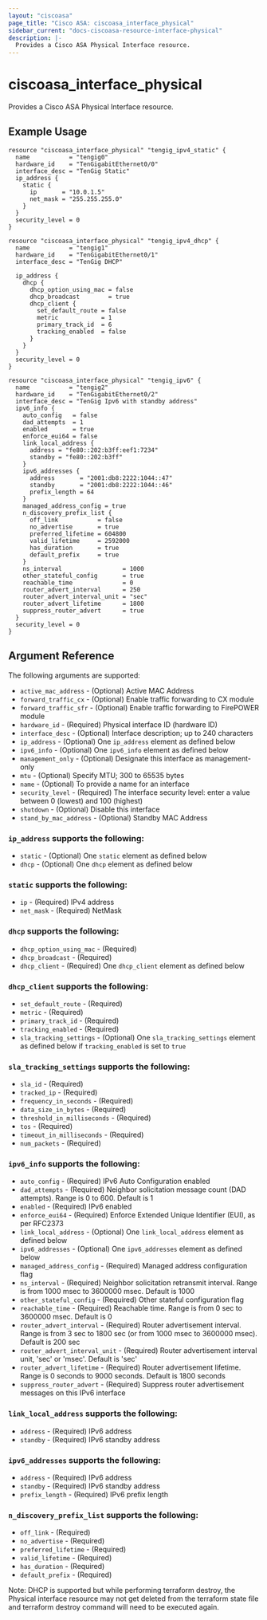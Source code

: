 ```yaml
---
layout: "ciscoasa"
page_title: "Cisco ASA: ciscoasa_interface_physical"
sidebar_current: "docs-ciscoasa-resource-interface-physical"
description: |-
  Provides a Cisco ASA Physical Interface resource.
---
```


# ciscoasa_interface_physical

Provides a Cisco ASA Physical Interface resource.

## Example Usage

```hcl
resource "ciscoasa_interface_physical" "tengig_ipv4_static" {
  name           = "tengig0"
  hardware_id    = "TenGigabitEthernet0/0"
  interface_desc = "TenGig Static"
  ip_address {
    static {
      ip       = "10.0.1.5"
      net_mask = "255.255.255.0"
    }
  }
  security_level = 0
}

resource "ciscoasa_interface_physical" "tengig_ipv4_dhcp" {
  name           = "tengig1"
  hardware_id    = "TenGigabitEthernet0/1"
  interface_desc = "TenGig DHCP"

  ip_address {
    dhcp {
      dhcp_option_using_mac = false
      dhcp_broadcast        = true
      dhcp_client {
        set_default_route = false
        metric            = 1
        primary_track_id  = 6
        tracking_enabled  = false
      }
    }
  }
  security_level = 0
}

resource "ciscoasa_interface_physical" "tengig_ipv6" {
  name           = "tengig2"
  hardware_id    = "TenGigabitEthernet0/2"
  interface_desc = "TenGig Ipv6 with standby address"
  ipv6_info {
    auto_config   = false
    dad_attempts  = 1
    enabled       = true
    enforce_eui64 = false
    link_local_address {
      address = "fe80::202:b3ff:eef1:7234"
      standby = "fe80::202:b3ff"
    }
    ipv6_addresses {
      address       = "2001:db8:2222:1044::47"
      standby       = "2001:db8:2222:1044::46"
      prefix_length = 64
    }
    managed_address_config = true
    n_discovery_prefix_list {
      off_link           = false
      no_advertise       = true
      preferred_lifetime = 604800
      valid_lifetime     = 2592000
      has_duration       = true
      default_prefix     = true
    }
    ns_interval                 = 1000
    other_stateful_config       = true
    reachable_time              = 0
    router_advert_interval      = 250
    router_advert_interval_unit = "sec"
    router_advert_lifetime      = 1800
    suppress_router_advert      = true
  }
  security_level = 0
}
```

## Argument Reference

The following arguments are supported:

* `active_mac_address` - (Optional) Active MAC Address
* `forward_traffic_cx` - (Optional) Enable traffic forwarding to CX module
* `forward_traffic_sfr` - (Optional) Enable traffic forwarding to FirePOWER module
* `hardware_id` - (Required) Physical interface ID (hardware ID)
* `interface_desc` - (Optional) Interface description; up to 240 characters
* `ip_address` - (Optional) One `ip_address` element as defined below
* `ipv6_info` - (Optional) One `ipv6_info` element as defined below
* `management_only` - (Optional) Designate this interface as management-only
* `mtu` - (Optional) Specify MTU; 300 to 65535 bytes
* `name` - (Optional) To provide a name for an interface
* `security_level` - (Required) The interface security level: enter a value between 0 (lowest) and 100 (highest)
* `shutdown` - (Optional) Disable this interface
* `stand_by_mac_address` - (Optional) Standby MAC Address

### `ip_address` supports the following:

* `static` - (Optional) One `static` element as defined below
* `dhcp` - (Optional) One `dhcp` element as defined below

### `static` supports the following:

* `ip` - (Required) IPv4 address
* `net_mask` - (Required) NetMask

### `dhcp` supports the following:

* `dhcp_option_using_mac` - (Required)
* `dhcp_broadcast` - (Required)
* `dhcp_client` - (Required) One `dhcp_client` element as defined below

### `dhcp_client` supports the following:

* `set_default_route` - (Required)
* `metric` - (Required)
* `primary_track_id` - (Required)
* `tracking_enabled` - (Required)
* `sla_tracking_settings` - (Optional) One `sla_tracking_settings` element as defined below if `tracking_enabled` is set to `true`

### `sla_tracking_settings` supports the following:

* `sla_id` - (Required)
* `tracked_ip` - (Required)
* `frequency_in_seconds` - (Required)
* `data_size_in_bytes` - (Required)
* `threshold_in_milliseconds` - (Required)
* `tos` - (Required)
* `timeout_in_milliseconds` - (Required)
* `num_packets` - (Required)

### `ipv6_info` supports the following:

* `auto_config` - (Required) IPv6 Auto Configuration enabled
* `dad_attempts` - (Required) Neighbor solicitation message count (DAD attempts). Range is 0 to 600. Default is 1
* `enabled` - (Required) IPv6 enabled
* `enforce_eui64` - (Required) Enforce Extended Unique Identifier (EUI), as per RFC2373
* `link_local_address` - (Optional) One `link_local_address` element as defined below
* `ipv6_addresses` - (Optional) One `ipv6_addresses` element as defined below
* `managed_address_config` - (Required) Managed address configuration flag
* `ns_interval` - (Required) Neighbor solicitation retransmit interval. Range is from 1000 msec to 3600000 msec. Default is 1000
* `other_stateful_config` - (Required) Other stateful configuration flag
* `reachable_time` - (Required) Reachable time. Range is from 0 sec to 3600000 msec. Default is 0
* `router_advert_interval` - (Required) Router advertisement interval. Range is from 3 sec to 1800 sec (or from 1000 msec to 3600000 msec). Default is 200 sec
* `router_advert_interval_unit` - (Required) Router advertisement interval unit, 'sec' or 'msec'. Default is 'sec'
* `router_advert_lifetime` - (Required) Router advertisement lifetime. Range is 0 seconds to 9000 seconds. Default is 1800 seconds
* `suppress_router_advert` - (Required) Suppress router advertisement messages on this IPv6 interface

### `link_local_address` supports the following:

* `address` - (Required) IPv6 address
* `standby` - (Required) IPv6 standby address

### `ipv6_addresses` supports the following:

* `address` - (Required) IPv6 address
* `standby` - (Required) IPv6 standby address
* `prefix_length` - (Required) IPv6 prefix length

### `n_discovery_prefix_list` supports the following:

* `off_link` - (Required)
* `no_advertise` - (Required)
* `preferred_lifetime` - (Required)
* `valid_lifetime` - (Required)
* `has_duration` - (Required)
* `default_prefix` - (Required)

Note: DHCP is supported but while performing terraform destroy, the Physical interface resource may not get deleted from the terraform state file and terraform destroy command will need to be executed again.
